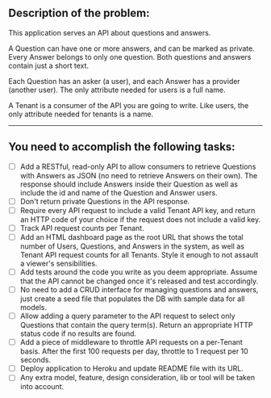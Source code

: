 ## Description of the problem:

This application serves an API about questions and answers.

A Question can have one or more answers, and can be marked as private. Every Answer belongs to only one question. Both questions and answers contain just a short text.

Each Question has an asker (a user), and each Answer has a provider (another user). The only attribute needed for users is a full name.

A Tenant is a consumer of the API you are going to write. Like users, the only attribute needed for tenants is a name. 
****
## You need to accomplish the following tasks:

- [ ] Add a RESTful, read-only API to allow consumers to retrieve Questions with Answers as JSON (no need to retrieve Answers on their own). The response should include Answers inside their Question as well as include the id and name of the Question and Answer users.
- [ ] Don't return private Questions in the API response.
- [ ] Require every API request to include a valid Tenant API key, and return an HTTP code of your choice if the request does not include a valid key.
- [ ] Track API request counts per Tenant.
- [ ] Add an HTML dashboard page as the root URL that shows the total number of Users, Questions, and Answers in the system, as well as Tenant API request counts for all Tenants.  Style it enough to not assault a viewer's sensibilities.
- [ ] Add tests around the code you write as you deem appropriate. Assume that the API cannot be changed once it's released and test accordingly.
- [ ] No need to add a CRUD interface for managing questions and answers, just create a seed file that populates the DB with sample data for all models.
- [ ] Allow adding a query parameter to the API request to select only Questions that contain the query term(s).  Return an appropriate HTTP status code if no results are found.
- [ ] Add a piece of middleware to throttle API requests on a per-Tenant basis. After the first 100 requests per day, throttle to 1 request per 10 seconds.
- [ ] Deploy application to Heroku and update README file with its URL.
- [ ] Any extra model, feature, design consideration, lib or tool will be taken into account.
